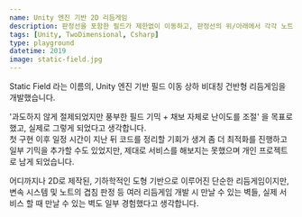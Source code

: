 ```yaml
---
name: Unity 엔진 기반 2D 리듬게임
description: 판정선을 포함한 필드가 제한없이 이동하고, 판정선의 위/아래에서 각각 노트가 출현하는 2D 리듬게임을 개발했습니다.
tags: [Unity, TwoDimensional, Csharp]
type: playground
datetime: 2019
image: static-field.jpg
---
```


Static Field 라는 이름의, Unity 엔진 기반 필드 이동 상하 비대칭 건반형 리듬게임을 개발했습니다.  

'과도하지 않게 절제되었지만 풍부한 필드 기믹 + 채보 자체로 난이도를 조절' 을 목표로했고, 실제로 그렇게 되었다고 생각합니다.  
첫 구현 이후 일정 시간이 지난 뒤 코드를 정리할 기회가 생겨 좀 더 최적화를 진행하고 일부 기믹을 추가할 수도 있었지만, 제대로 서비스를 해보지는 못했으며 개인 프로젝트로 남게 되었습니다.  

어디까지나 2D로 제작된, 기하학적인 도형 기반으로 이루어진 단순한 리듬게임이지만, 변속 시스템 및 노트의 겹침 판정 등 여러 리듬게임 개발 시 만날 수 있는 벽들, 실제 서비스 할 때 만날 수 있는 벽도 일부 경험했다고 생각합니다.  
